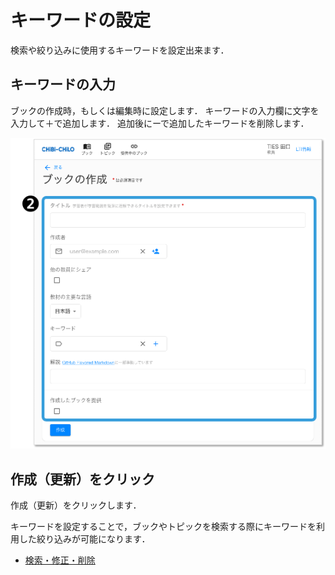 # キーワードの設定
検索や絞り込みに使用するキーワードを設定出来ます．

## キーワードの入力

ブックの作成時，もしくは編集時に設定します．
キーワードの入力欄に文字を入力して＋で追加します．
追加後にーで追加したキーワードを削除します．

![](<../../.gitbook/assets/image (260).png>)

## 作成（更新）をクリック
作成（更新）をクリックします．

キーワードを設定することで，ブックやトピックを検索する際にキーワードを利用した絞り込みが可能になります．
* [検索・修正・削除](edit.md)